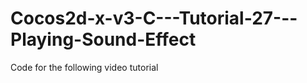 Cocos2d-x-v3-C---Tutorial-27---Playing-Sound-Effect
===================================================

Code for the following video tutorial 
